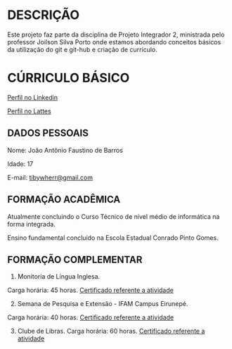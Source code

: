 
# DESCRIÇÃO

Este projeto faz parte da disciplina de Projeto Integrador 2, ministrada pelo professor Joilson Silva Porto onde estamos abordando conceitos básicos da utilização do git e git-hub e criação de currículo.

# CÚRRICULO BÁSICO


[Perfil no Linkedin]("www.linkedin.com/in/joão-antônio-barros-6604a52bb")

[Perfil no Lattes]("wwws.cnpq.br/cvlattesweb/PKG_MENU.menu?f_cod=B74ADF96EB4AE7A7C6CAAC0A300B60E5#")

## DADOS PESSOAIS
Nome: João Antônio Faustino de Barros

Idade: 17

E-mail: tibywherr@gmail.com

## FORMAÇÃO ACADÊMICA
Atualmente concluindo o Curso Técnico de nível médio de informática na forma integrada. 

Ensino fundamental concluído na Escola Estadual Conrado Pinto Gomes. 

## FORMAÇÃO COMPLEMENTAR

1. Monitoria de Língua Inglesa.

Carga horária: 45 horas.
[Certificado referente a atividade](Certificado1)

2. Semana de Pesquisa e Extensão - IFAM Campus Eirunepé.
 
Carga horária: 40 horas.
[Certificado referente a atividade](Certificado2)

3. Clube de Libras.
Carga horária: 60 horas.
[Certificado referente a atividade](Certificado3)

